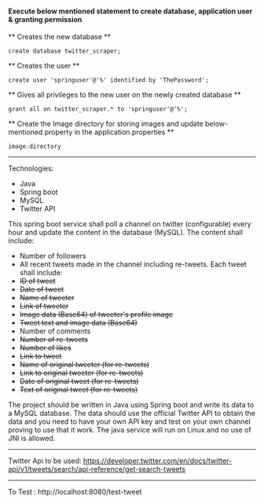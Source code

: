 #### Execute below mentioned statement to create database, application user & granting permission

** Creates the new database **

	create database twitter_scraper;

** Creates the user **

	create user 'springuser'@'%' identified by 'ThePassword';

**  Gives all privileges to the new user on the newly created database **

	grant all on twitter_scraper.* to 'springuser'@'%';

	
** Create the Image directory for storing images and update below-mentioned property in the application.properties **
	
	image.directory



-------------------------

Technologies:
- Java
- Spring boot
- MySQL
- Twitter API

This spring boot service shall poll a channel on twitter (configurable) every hour and update the content in the database (MySQL).
The content shall include:
- Number of followers
- All recent tweets made in the channel including re-tweets.
  Each tweet shall include:
- ~~ID of tweet~~
- ~~Date of tweet~~
- ~~Name of tweeter~~
- ~~Link of tweeter~~
- ~~Image data (Base64) of tweeter's profile image~~
- ~~Tweet text and image data (Base64)~~
- Number of comments
- ~~Number of re-tweets~~
- ~~Number of likes~~
- ~~Link to tweet~~
- ~~Name of original tweeter (for re-tweets)~~
- ~~Link to original tweeter (for re-tweets)~~
- ~~Date of original tweet (for re-tweets)~~
- ~~Text of original tweet (for re-tweets)~~

The project should be written in Java using Spring boot and write its data to a MySQL database.
The data should use the official Twitter API to obtain the data and you need to have your own API key and test on your own channel proving to use that it work.
The java service will run on Linux and no use of JNI is allowed.

----------------------

Twitter Api to be used: 
https://developer.twitter.com/en/docs/twitter-api/v1/tweets/search/api-reference/get-search-tweets

-------------------

To Test : http://localhost:8080/test-tweet 